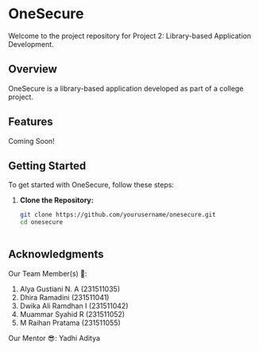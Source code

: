 # OneSecure

Welcome to the project repository for Project 2: Library-based Application Development.

## Overview

OneSecure is a library-based application developed as part of a college project. 

## Features
Coming Soon!

## Getting Started

To get started with OneSecure, follow these steps:

1. **Clone the Repository:**
   ```bash
   git clone https://github.com/yourusername/onesecure.git
   cd onesecure
  
## Acknowledgments
Our Team Member(s) 🤖:
1. Alya Gustiani N. A (231511035)
2. Dhira Ramadini (231511041)
3. Dwika Ali Ramdhan I (231511042)
4. Muammar Syahid R (231511052)
5. M Raihan Pratama (231511055)

Our Mentor 😎:
Yadhi Aditya
